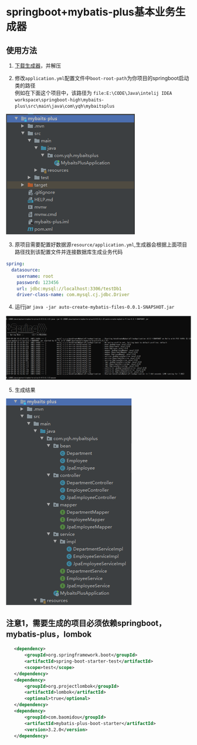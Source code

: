 # springboot+mybatis-plus基本业务生成器

## 使用方法
 
 1. [下载生成器](https://github.com/oleolema/mybatis-plus-generator/releases/download/1.0.0/mybaits-plus.zip)，并解压
 
 2. 修改`application.yml`配置文件中`boot-root-path`为你项目的springboot启动类的路径  
 例如在下面这个项目中，该路径为 `file:E:\CODE\Java\intelij IDEA workspace\springboot-high\mybaits-plus\src\main\java\com\yqh\mybaitsplus`  
 
 ![](https://raw.githubusercontent.com/oleolema/mybatis-plus-generator/img/QQ截图20190928160025.png)
 
 3. 原项目需要配置好数据源`resource/application.yml`,生成器会根据上面项目路径找到该配置文件并连接数据库生成业务代码
 
```yaml
spring:
  datasource:
    username: root
    password: 123456
    url: jdbc:mysql://localhost:3306/testDb1
    driver-class-name: com.mysql.cj.jdbc.Driver
```
 4. 运行jar `java -jar auto-create-mybatis-files-0.0.1-SNAPSHOT.jar`  
 
 ![](https://raw.githubusercontent.com/oleolema/mybatis-plus-generator/img/20190928155507.png)
 
 5. 生成结果  
 
 ![](https://raw.githubusercontent.com/oleolema/mybatis-plus-generator/img/QQ截图20190928161941.png)
 
 ## 注意1，需要生成的项目必须依赖springboot，mybatis-plus，lombok
 
 ```xml
    <dependency>
        <groupId>org.springframework.boot</groupId>
        <artifactId>spring-boot-starter-test</artifactId>
        <scope>test</scope>
    </dependency>
    <dependency>
        <groupId>org.projectlombok</groupId>
        <artifactId>lombok</artifactId>
        <optional>true</optional>
    </dependency>
    <dependency>
        <groupId>com.baomidou</groupId>
        <artifactId>mybatis-plus-boot-starter</artifactId>
        <version>3.2.0</version>
    </dependency>
```

